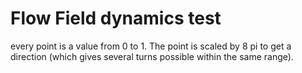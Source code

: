 
# Flow Field dynamics test

every point is a value from 0 to 1.  The point is scaled by 8 pi to get a direction (which gives several turns possible within the same range).



